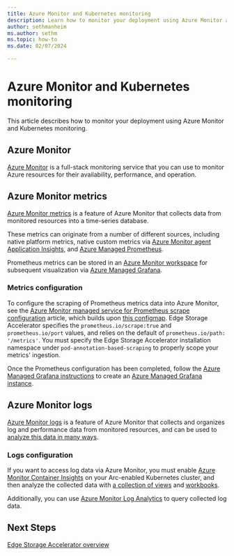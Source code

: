 ```yaml
---
title: Azure Monitor and Kubernetes monitoring
description: Learn how to monitor your deployment using Azure Monitor and Kubernetes monitoring.
author: sethmanheim
ms.author: sethm
ms.topic: how-to
ms.date: 02/07/2024

---
```


# Azure Monitor and Kubernetes monitoring

This article describes how to monitor your deployment using Azure Monitor and Kubernetes monitoring.

## Azure Monitor

[Azure Monitor](/azure/azure-monitor/essentials/monitor-azure-resource) is a full-stack monitoring service that you can use to monitor Azure resources for their availability, performance, and operation.

## Azure Monitor metrics

[Azure Monitor metrics](/azure/azure-monitor/essentials/data-platform-metrics) is a feature of Azure Monitor that collects data from monitored resources into a time-series database.

These metrics can originate from a number of different sources, including native platform metrics, native custom metrics via [Azure Monitor agent Application Insights](/azure/azure-monitor/insights/insights-overview), and [Azure Managed Prometheus](/azure/azure-monitor/essentials/prometheus-metrics-overview).

Prometheus metrics can be stored in an [Azure Monitor workspace](/azure/azure-monitor/essentials/azure-monitor-workspace-overview) for subsequent visualization via [Azure Managed Grafana](/azure/managed-grafana/overview).

### Metrics configuration

To configure the scraping of Prometheus metrics data into Azure Monitor, see the [Azure Monitor managed service for Prometheus scrape configuration](/azure/azure-monitor/containers/prometheus-metrics-scrape-configuration#enable-pod-annotation-based-scraping) article, which builds upon [this configmap](https://aka.ms/azureprometheus-addon-settings-configmap). Edge Storage Accelerator specifies the `prometheus.io/scrape:true` and `prometheus.io/port` values, and relies on the default of `prometheus.io/path: '/metrics'`. You must specify the Edge Storage Accelerator installation namespace under `pod-annotation-based-scraping` to properly scope your metrics' ingestion.

Once the Prometheus configuration has been completed, follow the [Azure Managed Grafana instructions](/azure/managed-grafana/overview) to create an [Azure Managed Grafana instance](/azure/managed-grafana/quickstart-managed-grafana-portal).

## Azure Monitor logs

[Azure Monitor logs](/azure/azure-monitor/logs/data-platform-logs) is a feature of Azure Monitor that collects and organizes log and performance data from monitored resources, and can be used to [analyze this data in many ways](/azure/azure-monitor/logs/data-platform-logs#what-can-you-do-with-azure-monitor-logs).

### Logs configuration

If you want to access log data via Azure Monitor, you must enable [Azure Monitor Container Insights](/azure/azure-monitor/containers/container-insights-overview) on your Arc-enabled Kubernetes cluster, and then analyze the collected data with [a collection of views](/azure/azure-monitor/containers/container-insights-analyze) and [workbooks](/azure/azure-monitor/containers/container-insights-reports).

Additionally, you can use [Azure Monitor Log Analytics](/azure/azure-monitor/logs/log-analytics-tutorial) to query collected log data.

## Next Steps

[Edge Storage Accelerator overview](overview.md)
